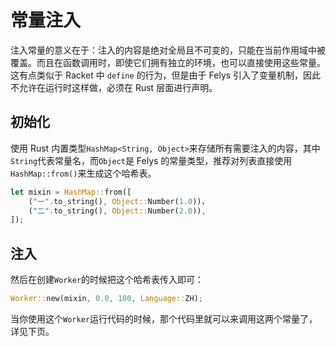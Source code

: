 # 常量注入

注入常量的意义在于：注入的内容是绝对全局且不可变的，只能在当前作用域中被覆盖。而且在函数调用时，即使它们拥有独立的环境，也可以直接使用这些常量。这有点类似于 Racket 中 `define` 的行为，但是由于 Felys 引入了变量机制，因此不允许在运行时这样做，必须在 Rust 层面进行声明。

## 初始化

使用 Rust 内置类型`HashMap<String, Object>`来存储所有需要注入的内容，其中`String`代表常量名，而`Object`是 Felys 的常量类型，推荐对列表直接使用`HashMap::from()`来生成这个哈希表。

```rust
let mixin = HashMap::from([
    ("一".to_string(), Object::Number(1.0))，
    ("二".to_string(), Object::Number(2.0)),
]);
```

## 注入

然后在创建`Worker`的时候把这个哈希表传入即可：

```rust
Worker::new(mixin, 0.0, 100, Language::ZH);
```

当你使用这个`Worker`运行代码的时候，那个代码里就可以来调用这两个常量了，详见下页。

